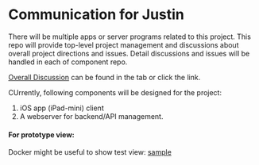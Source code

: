 # Communication for Justin

There will be multiple apps or server programs related to this project.
This repo will provide top-level project management and discussions about overall project directions and issues.
Detail discussions and issues will be handled in each of component repo.

[Overall Discussion](https://github.com/rchung7825/justin/discussions) can be found in the tab or click the link. 

CUrrently, following components will be designed for the project:
1. iOS app (iPad-mini) client
2. A webserver for backend/API management.


#### For prototype view:
Docker might be useful to show test view: [sample](tools/Dockerfile.dev.ray)

